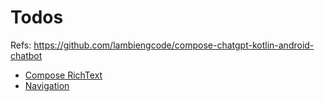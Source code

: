 # Todos

Refs: https://github.com/lambiengcode/compose-chatgpt-kotlin-android-chatbot

- [Compose RichText](https://github.com/halilozercan/compose-richtext)
- [Navigation](https://github.com/adrielcafe/voyager)